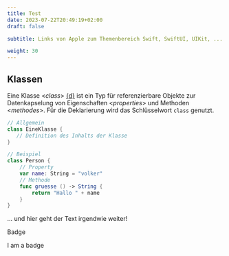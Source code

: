 ```yaml
---
title: Test
date: 2023-07-22T20:49:19+02:00
draft: false

subtitle: Links von Apple zum Themenbereich Swift, SwiftUI, UIKit, ...

weight: 30
---
```





## Klassen

Eine Klasse <_class_> [{d}][d1] ist ein Typ für referenzierbare Objekte zur Datenkapselung von Eigenschaften <_properties_> und Methoden <_methodes_>. Für die Deklarierung wird das Schlüsselwort `class` genutzt.   

[d1]: https://docs.swift.org/swift-book/documentation/the-swift-programming-language/classesandstructures "swift.org"

```swift
// Allgemein
class EineKlasse {
   // Definition des Inhalts der Klasse
}

// Beispiel
class Person {
    // Property
    var name: String = "volker"
    // Methode
    func gruesse () -> String {
        return "Hallo " + name
    }
}
```

... und hier geht der Text irgendwie weiter!


Badge 
<div class="badge bg-primary text-wrap" style="width: 6rem;">
    I am a badge
</div>



<!-- Button test -->
<!--
  <a class="btn btn-primary" href="/contact" role="button">Link</a>
-->

